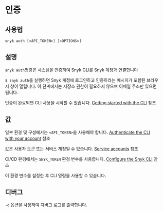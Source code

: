# 인증

## 사용법

`snyk auth [<API_TOKEN>] [<OPTIONS>]`

## 설명

`snyk auth`명령은 시스템을 인증하여 Snyk CLI를 Snyk 계정과 연결합니다

`$ snyk auth`를 실행하면 Snyk 계정에 로그인하고 인증하라는 메시지가 포함된 브라우저 창이 열립니다. 이 단계에서는 저장소 권한이 필요하지 않으며 이메일 주소만 있으면 됩니다.

인증이 완료되면 CLI 사용을 시작할 수 있습니다. [Getting started with the CLI](../cli.md) 참조

## 값

일부 환경 및 구성에서는 `<API_TOKEN>`을 사용해야 합니다. [Authenticate the CLI with your account](https://docs.snyk.io/features/snyk-cli/authenticate-the-cli-with-your-account) 참조

값은 사용자 토큰 또는 서비스 계정일 수 있습니다. [Service accounts](https://docs.snyk.io/features/integrations/managing-integrations/service-accounts) 참조

CI/CD 환경에서는 `SNYK_TOKEN` 환경 변수를 사용합니다. [Configure the Snyk CLI](https://docs.snyk.io/features/snyk-cli/configure-the-snyk-cli) 참조

이 환경 변수를 설정한 후 CLI 명령을 사용할 수 있습니다.

## 디버그

`-d` 옵션을 사용하여 디버그 로그를 출력합니다.
